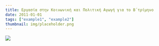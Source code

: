 ```yaml
---
title: Εργασία στην Κοινωνική και Πολιτική Αγωγή για το Β΄τρίμηνο
date: 2011-01-01
tags: ["example1", "example2"]
thumbnail: img/placeholder.png
---
```

![](http://1.bp.blogspot.com/-FeClCljesps/VLGEKt98ImI/AAAAAAAAAKg/ulJ9QAfWqpA/s1600/school%2Bwork.jpg) 
